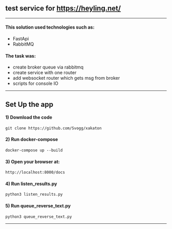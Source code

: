 
## test service for https://heyling.net/
* * *
#### This solution used technologies such as:
* FastApi
* RabbitMQ
#### The task was:
* create broker queue via rabbitmq
* create service with one router
* add websocket router which gets msg from broker
* scripts for console IO

* * *

## Set Up the app

#### 1) Download the code
```
git clone https://github.com/Svogg/xakaton
```
#### 2) Run docker-compose
```
docker-compose up --build
```

#### 3) Open your browser at: 
```
http://localhost:8000/docs
```

#### 4) Run listen_results.py
```
python3 listen_results.py
```
#### 5) Run queue_reverse_text.py
```
python3 queue_reverse_text.py
```

* * *
